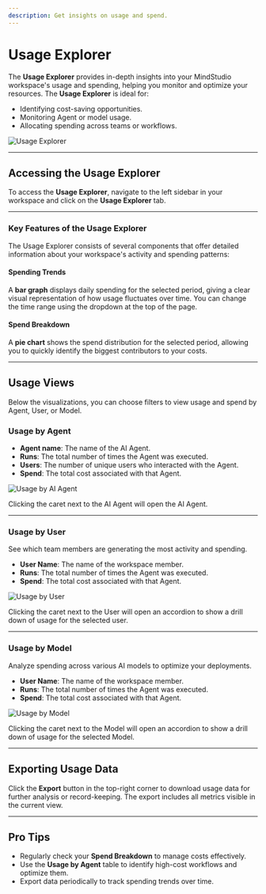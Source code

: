 ```yaml
---
description: Get insights on usage and spend.
---
```


# Usage Explorer

The **Usage Explorer** provides in-depth insights into your MindStudio workspace's usage and spending, helping you monitor and optimize your resources. The **Usage Explorer** is ideal for:

* Identifying cost-saving opportunities.
* Monitoring Agent or model usage.
* Allocating spending across teams or workflows.

![Usage Explorer](<../.gitbook/assets/Screenshot 2024-12-06 at 4.16.26 PM.png>)

***

## Accessing the Usage Explorer

To access the **Usage Explorer**, navigate to the left sidebar in your workspace and click on the **Usage Explorer** tab.

***

### Key Features of the Usage Explorer

The Usage Explorer consists of several components that offer detailed information about your workspace's activity and spending patterns:

#### Spending Trends

A **bar graph** displays daily spending for the selected period, giving a clear visual representation of how usage fluctuates over time. You can change the time range using the dropdown at the top of the page.

#### Spend Breakdown

A **pie chart** shows the spend distribution for the selected period, allowing you to quickly identify the biggest contributors to your costs.

***

## Usage Views

Below the visualizations, you can choose filters to view usage and spend by Agent, User, or Model.

### **Usage by Agent**

* **Agent name**: The name of the AI Agent.
* **Runs**: The total number of times the Agent was executed.
* **Users**: The number of unique users who interacted with the Agent.
* **Spend**: The total cost associated with that Agent.

![Usage by AI Agent](<../.gitbook/assets/Screenshot 2024-12-06 at 4.16.26 PM.png>)

Clicking the caret next to the AI Agent will open the AI Agent.

***

### Usage by User

See which team members are generating the most activity and spending.

* **User Name**: The name of the workspace member.
* **Runs**: The total number of times the Agent was executed.
* **Spend**: The total cost associated with that Agent.

![Usage by User](<../.gitbook/assets/Screenshot 2024-12-06 at 4.16.44 PM.png>)

Clicking the caret next to the User will open an accordion to show a drill down of usage for the selected user.

***

### **Usage by Model**

Analyze spending across various AI models to optimize your deployments.

* **User Name**: The name of the workspace member.
* **Runs**: The total number of times the Agent was executed.
* **Spend**: The total cost associated with that Agent.

![Usage by Model](<../.gitbook/assets/Screenshot 2024-12-06 at 4.17.03 PM.png>)

Clicking the caret next to the Model will open an accordion to show a drill down of usage for the selected Model.

***

## Exporting Usage Data

Click the **Export** button in the top-right corner to download usage data for further analysis or record-keeping. The export includes all metrics visible in the current view.

***

## Pro Tips

* Regularly check your **Spend Breakdown** to manage costs effectively.
* Use the **Usage by Agent** table to identify high-cost workflows and optimize them.
* Export data periodically to track spending trends over time.
